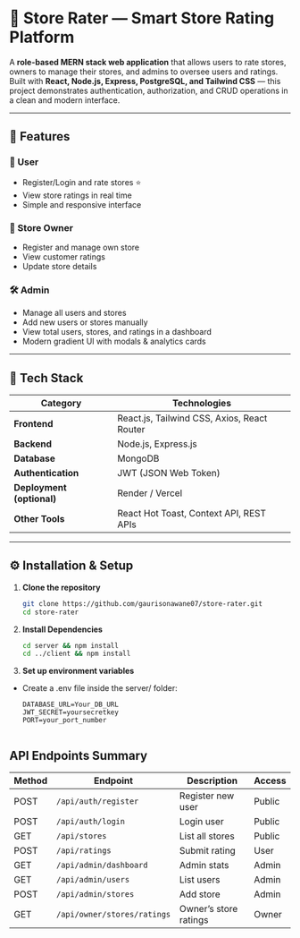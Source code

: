 # 🏪 Store Rater — Smart Store Rating Platform

A **role-based MERN stack web application** that allows users to rate stores, owners to manage their stores, and admins to oversee users and ratings.  
Built with **React, Node.js, Express, PostgreSQL, and Tailwind CSS** — this project demonstrates authentication, authorization, and CRUD operations in a clean and modern interface.

---

## 🚀 Features

### 👤 User
- Register/Login and rate stores ⭐  
- View store ratings in real time  
- Simple and responsive interface  

### 🏪 Store Owner
- Register and manage own store  
- View customer ratings  
- Update store details  

### 🛠️ Admin
- Manage all users and stores  
- Add new users or stores manually  
- View total users, stores, and ratings in a dashboard  
- Modern gradient UI with modals & analytics cards  

---

## 🧠 Tech Stack

| Category | Technologies |
|-----------|---------------|
| **Frontend** | React.js, Tailwind CSS, Axios, React Router |
| **Backend** | Node.js, Express.js |
| **Database** | MongoDB |
| **Authentication** | JWT (JSON Web Token) |
| **Deployment (optional)** | Render / Vercel |
| **Other Tools** | React Hot Toast, Context API, REST APIs |

---

## ⚙️ Installation & Setup

1. **Clone the repository**
   ```bash
   git clone https://github.com/gaurisonawane07/store-rater.git
   cd store-rater

2. **Install Dependencies**
   ```bash
   cd server && npm install
   cd ../client && npm install

3. **Set up environment variables**
- Create a .env file inside the server/ folder:
   ```env
   DATABASE_URL=Your_DB_URL
   JWT_SECRET=yoursecretkey
   PORT=your_port_number


## API Endpoints Summary

| Method | Endpoint                    | Description           | Access |
| ------ | --------------------------- | --------------------- | ------ |
| POST   | `/api/auth/register`        | Register new user     | Public |
| POST   | `/api/auth/login`           | Login user            | Public |
| GET    | `/api/stores`               | List all stores       | Public |
| POST   | `/api/ratings`              | Submit rating         | User   |
| GET    | `/api/admin/dashboard`      | Admin stats           | Admin  |
| GET    | `/api/admin/users`          | List users            | Admin  |
| POST   | `/api/admin/stores`         | Add store             | Admin  |
| GET    | `/api/owner/stores/ratings` | Owner’s store ratings | Owner  |

